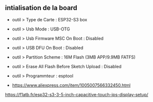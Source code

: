 
## intialisation de la board

- outil > Type de Carte : ESP32-S3 box
- outil > Usb Mode : USB-OTG
- outil > Usb Firmware MSC On Boot : Disabled
- outil > USB DFU On Boot : Disabled
- outil > Partition Scheme : 16M Flash (3MB APP/9.9MB FATFS)
- outil > Erase All Flash Before Sketch Upload : Disabled
- outil > Programmteur : esptool





- https://www.aliexpress.com/item/1005007566332450.html


https://f1atb.fr/esp32-s3-3-5-inch-capacitive-touch-ips-display-setup/